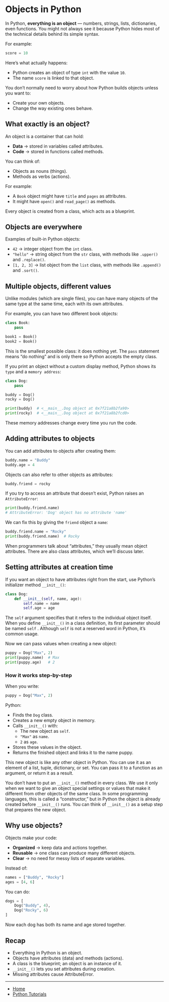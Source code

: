 # Objects in Python

In Python, **everything is an object** — numbers, strings, lists, dictionaries, even functions.
You might not always see it because Python hides most of the technical details behind its simple syntax.

For example:
```py
score = 10
```

Here’s what actually happens:

- Python creates an object of type `int` with the value `10`.
- The name `score` is linked to that object.

You don’t normally need to worry about how Python builds objects unless you want to:
- Create your own objects.
- Change the way existing ones behave.

## What exactly is an object?

An object is a container that can hold:
- **Data** → stored in variables called attributes.
- **Code** → stored in functions called methods.

You can think of:
- Objects as nouns (things).
- Methods as verbs (actions).

For example:
- A `Book` object might have `title` and `pages` as attributes.
- It might have `open()` and `read_page()` as methods.

Every object is created from a class, which acts as a blueprint.

## Objects are everywhere

Examples of built-in Python objects:
- `42` → integer object from the `int` class.
- `"hello"` → string object from the `str` class, with methods like `.upper()` and `.replace()`.
- `[1, 2, 3]` → list object from the `list` class, with methods like `.append()` and `.sort()`.

## Multiple objects, different values

Unlike modules (which are single files), you can have many objects of the same type at the same time, each with its own attributes.

For example, you can have two different book objects:

```py
class Book:
    pass

book1 = Book()
book2 = Book()
```

This is the smallest possible class: it does nothing yet. The `pass` statement means “do nothing” and is only there so Python accepts the empty class.

If you print an object without a custom display method, Python shows its `type` and a `memory address`:

```py
class Dog:
    pass

buddy = Dog()
rocky = Dog()

print(buddy)  # <__main__.Dog object at 0x7f21a8b2fa90>
print(rocky)  # <__main__.Dog object at 0x7f21a8b2fcd0>

```

These memory addresses change every time you run the code.

## Adding attributes to objects

You can add attributes to objects after creating them:

```py
buddy.name = "Buddy"
buddy.age = 4
```

Objects can also refer to other objects as attributes:

```py
buddy.friend = rocky
```

If you try to access an attribute that doesn’t exist, Python raises an `AttributeError`:

```py
print(buddy.friend.name)
# AttributeError: 'Dog' object has no attribute 'name'
```

We can fix this by giving the `friend` object a `name`:

```py
buddy.friend.name = "Rocky"
print(buddy.friend.name)  # Rocky
```

When programmers talk about “attributes,” they usually mean object attributes.
There are also class attributes, which we’ll discuss later.

## Setting attributes at creation time

If you want an object to have attributes right from the start, use Python’s initializer method `__init__()`:

```py
class Dog:
    def __init__(self, name, age):
        self.name = name
        self.age = age
```

The `self` argument specifies that it refers to the individual object itself. When you define `__init__()` in a class definition, its first parameter should be named `self` . Although `self` is not a reserved word in Python, it’s common usage.

Now we can pass values when creating a new object:

```py
puppy = Dog("Max", 2)
print(puppy.name)  # Max
print(puppy.age)   # 2
```

### How it works step-by-step

When you write:
```py
puppy = Dog("Max", 2)
```

Python:
- Finds the `Dog` class.
- Creates a new empty object in memory.
- Calls `__init__()` with:
    - The new object as `self`.
    - `"Max"` as `name`.
    - `2` as `age`.
- Stores these values in the object.
- Returns the finished object and links it to the name puppy.

This new object is like any other object in Python. You can use it as an element of a list, tuple, dictionary, or set. You can pass it to a function as an argument, or return it as a result.

You don’t have to put an `__init__()` method in every class.
We use it only when we want to give an object special settings or values that make it different from other objects of the same class.
In some programming languages, this is called a “constructor,” but in Python the object is already created before `__init__()` runs.
You can think of `__init__()` as a setup step that prepares the new object.

## Why use objects?

Objects make your code:
- **Organized** → keep data and actions together.
- **Reusable** → one class can produce many different objects.
- **Clear** → no need for messy lists of separate variables.

Instead of:

```py
names = ["Buddy", "Rocky"]
ages = [4, 6]
```

You can do:

```py
dogs = [
    Dog("Buddy", 4),
    Dog("Rocky", 6)
]

```

Now each dog has both its name and age stored together.

## Recap

- Everything in Python is an object.
- Objects have attributes (data) and methods (actions).
- A class is the blueprint; an object is an instance of it.
- `__init__()` lets you set attributes during creation.
- Missing attributes cause AttributeError.

---

- [Home](./../../README.md)
- [Python Tutorials](./../tutorials.md)